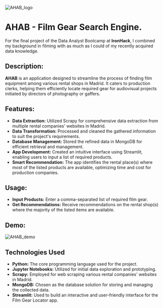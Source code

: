 ![AHAB_logo](https://github.com/LeoBulcsu/finalproject/assets/136447924/2aa10a6d-156c-437f-8853-e1739ebf2ff4)

# AHAB - Film Gear Search Engine. 

For the final project of the Data Analyst Bootcamp at **IronHack**, I combined my background in filming with as much as I could of my recently acquired data knowledge. 

## Description:

**AHAB** is an application designed to streamline the process of finding film equipment among various rental shops in Madrid. It caters to production clerks, helping them efficiently locate required gear for audiovisual projects initiated by directors of photography or gaffers.

## Features:

 - **Data Extraction:** Utilized Scrapy for comprehensive data extraction from multiple rental companies' websites in Madrid.
 - **Data Transformation:** Processed and cleaned the gathered information to suit the project's requirements.
 - **Database Management:** Stored the refined data in MongoDB for efficient retrieval and management.
 - **App Development:** Created an intuitive interface using Streamlit, enabling users to input a list of required products.
 - **Smart Recommendation:** The app identifies the rental place(s) where most of the listed products are available, optimizing time and cost for production companies.

   
## Usage:

 - **Input Products:** Enter a comma-separated list of required film gear.
 - **Get Recommendations:** Receive recommendations on the rental shop(s) where the majority of the listed items are available.

## Demo:

![AHAB_demo](https://github.com/LeoBulcsu/finalproject/assets/136447924/c257b52f-32e1-4400-8f0b-d1f4d17f92ae)


## Technologies Used

 - **Python:** The core programming language used for the project.
 - **Jupyter Notebooks:** Utilized for initial data exploration and prototyping.
 - **Scrapy:** Employed for web scraping various rental companies' websites in Madrid.
 - **MongoDB:** Chosen as the database solution for storing and managing the collected data.
 - **Streamlit:** Used to build an interactive and user-friendly interface for the Film Gear Locator app.

